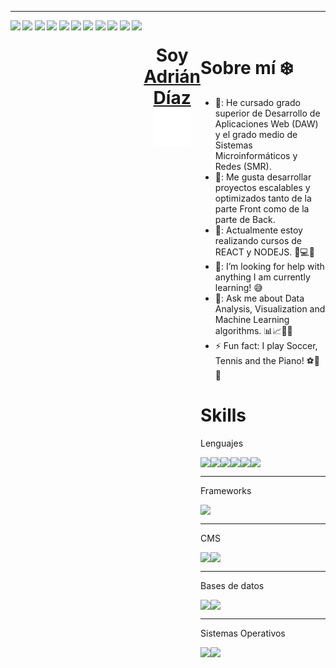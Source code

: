 <hr>
<div style="display:flex;">
<img src="https://lds-img.finalfantasyxiv.com/h/P/Wl2XBTi_lx53ZsC7Q7gV5XzPxI.png?_gl=1*2fetua*_gcl_au*NTUxNzc0NzUxLjE3NTczMzk4Njk.&_ga=2.157113787.1852349992.1759624060-990158311.1683364916" width="90px">
<img src="https://lds-img.finalfantasyxiv.com/h/R/bayc3ntAXDZXawPJtUi4h1K6qk.png?_gl=1*m7sdnb*_gcl_au*NTUxNzc0NzUxLjE3NTczMzk4Njk.&_ga=2.45521188.1852349992.1759624060-990158311.1683364916" width="90px">
<img src="https://lds-img.finalfantasyxiv.com/h/m/o2eIFSXFUps-cL0M0QHXeruKDU.png?_gl=1*118462m*_gcl_au*NTUxNzc0NzUxLjE3NTczMzk4Njk.&_ga=2.224402586.1852349992.1759624060-990158311.1683364916" width="90px">
<img src="https://lds-img.finalfantasyxiv.com/h/g/N7ppA6IXf15TGnAxo9aLnhHdlg.png?_gl=1*38644c*_gcl_au*NTUxNzc0NzUxLjE3NTczMzk4Njk.&_ga=2.225909274.1852349992.1759624060-990158311.1683364916" width="90px">
<img src="https://lds-img.finalfantasyxiv.com/h/3/Jk768MD2Ejd7XopHym7bnXJTWg.png?_gl=1*38644c*_gcl_au*NTUxNzc0NzUxLjE3NTczMzk4Njk.&_ga=2.225909274.1852349992.1759624060-990158311.1683364916" width="90px">
<img src="https://lds-img.finalfantasyxiv.com/h/J/BeaZcTXteNvSsWalB0nFRs9RY0.png?_gl=1*ji2jp7*_gcl_au*NTUxNzc0NzUxLjE3NTczMzk4Njk.&_ga=2.21846331.1852349992.1759624060-990158311.1683364916" width="90px">
<img src="https://lds-img.finalfantasyxiv.com/h/0/nEvovFrqSbEnN1h-XMgQRQbEWc.png?_gl=1*ji2jp7*_gcl_au*NTUxNzc0NzUxLjE3NTczMzk4Njk.&_ga=2.21846331.1852349992.1759624060-990158311.1683364916" width="90px">
<img src="https://lds-img.finalfantasyxiv.com/h/5/7H3ISOMOTgQtfQh_5-vDvlMVFA.png?_gl=1*1kj9ntl*_gcl_au*NTUxNzc0NzUxLjE3NTczMzk4Njk.&_ga=2.259423370.1852349992.1759624060-990158311.1683364916" width="90px">
<img src="https://lds-img.finalfantasyxiv.com/h/J/es2iX_LznvaM9ZWr45Z-3UFEhw.png?_gl=1*toib1f*_gcl_au*NTUxNzc0NzUxLjE3NTczMzk4Njk.&_ga=2.157046075.1852349992.1759624060-990158311.1683364916" width="90px">
<img src="https://lds-img.finalfantasyxiv.com/h/E/BLaFNum5eZTA4O_SkJbw9FTVxw.png?_gl=1*1s7rxj5*_gcl_au*NTUxNzc0NzUxLjE3NTczMzk4Njk.&_ga=2.145063220.1852349992.1759624060-990158311.1683364916" width="90px">
<img src="https://lds-img.finalfantasyxiv.com/h/p/9JunzjM3EbubxCzomD_27WPNeY.png?_gl=1*1s7rxj5*_gcl_au*NTUxNzc0NzUxLjE3NTczMzk4Njk.&_ga=2.145063220.1852349992.1759624060-990158311.1683364916" width="90px">
<h1 align="center">Soy <a href="https://github.com/AdriDxC">Adrián Díaz<a><img src="https://github.com/Kathryn-Jie/Kathryn-Jie/blob/main/wave.gif" width="60px"/></h1>
<Br>
<h1>Sobre mí ❄️</h1>

- 🏫: He cursado grado superior de Desarrollo de Aplicaciones Web (DAW) y el grado medio de Sistemas Microinformáticos y Redes (SMR).
- 🔭: Me gusta desarrollar proyectos escalables y optimizados tanto de la parte Front como de la parte de Back.
- 🌱: Actualmente estoy realizando cursos de REACT y NODEJS. 🧠💻🤖
- 🤔: I’m looking for help with anything I am currently learning! 😅
- 💬: Ask me about Data Analysis, Visualization and Machine Learning algorithms. 📊📈🤖🧠
- ⚡  Fun fact: I play Soccer, Tennis and the Piano! ⚽🎾🎹

<h1>Skills</h1>
<p>Lenguajes</p>
<div style="display:flex";>
<img src="https://img.shields.io/badge/html5-%23E34F26.svg?style=for-the-badge&logo=html5&logoColor=white">
<img src="https://img.shields.io/badge/css3-%231572B6.svg?style=for-the-badge&logo=css3&logoColor=white">
<img src="https://img.shields.io/badge/javascript-%23323330.svg?style=for-the-badge&logo=javascript&logoColor=%23F7DF1E">
<img src="https://img.shields.io/badge/php-%23777BB4.svg?style=for-the-badge&logo=php&logoColor=white">
<img src="https://img.shields.io/badge/typescript-%23007ACC.svg?style=for-the-badge&logo=typescript&logoColor=white">
<img src="https://img.shields.io/badge/java-%23ED8B00.svg?style=for-the-badge&logo=openjdk&logoColor=white">
</div>
<hr>
<p>Frameworks</p>
<div style="display:flex";>
<img src="https://img.shields.io/badge/angular-%23DD0031.svg?style=for-the-badge&logo=angular&logoColor=white">
</div>
<hr>
<p>CMS</p>
<div style="display:flex">
  <img src="https://img.shields.io/badge/WordPress-%23117AC9.svg?style=for-the-badge&logo=WordPress&logoColor=white">
  <img src="https://img.shields.io/badge/joomla-%235091CD.svg?style=for-the-badge&logo=joomla&logoColor=white">
</div>
<hr>
<p>Bases de datos</p>
<div style="display:flex">
<img src="https://img.shields.io/badge/mysql-4479A1.svg?style=for-the-badge&logo=mysql&logoColor=white">
<img src="https://img.shields.io/badge/MongoDB-%234ea94b.svg?style=for-the-badge&logo=mongodb&logoColor=white">
</div>
<hr>
<p>Sistemas Operativos</p>
<div style="display:flex">
<img src="https://img.shields.io/badge/Windows%2011-%230079d5.svg?style=for-the-badge&logo=Windows%2011&logoColor=white">
<img src="https://img.shields.io/badge/Ubuntu-E95420?style=for-the-badge&logo=ubuntu&logoColor=white">
</div>

